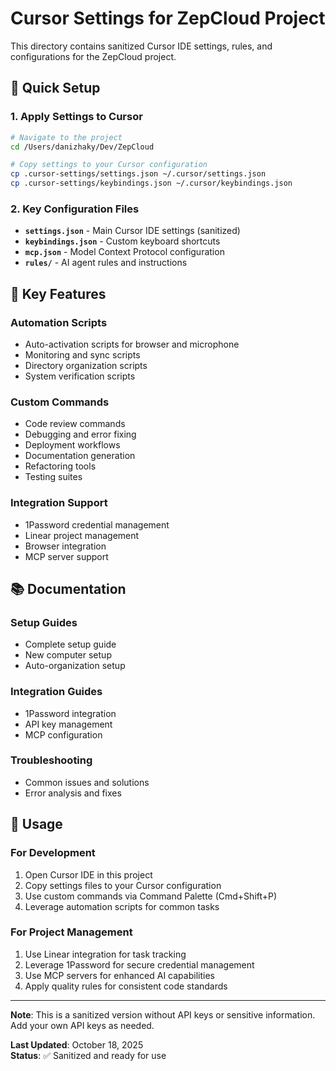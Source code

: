 # Cursor Settings for ZepCloud Project

This directory contains sanitized Cursor IDE settings, rules, and configurations for the ZepCloud project.

## 🚀 Quick Setup

### 1. Apply Settings to Cursor

```bash
# Navigate to the project
cd /Users/danizhaky/Dev/ZepCloud

# Copy settings to your Cursor configuration
cp .cursor-settings/settings.json ~/.cursor/settings.json
cp .cursor-settings/keybindings.json ~/.cursor/keybindings.json
```

### 2. Key Configuration Files

- **`settings.json`** - Main Cursor IDE settings (sanitized)
- **`keybindings.json`** - Custom keyboard shortcuts
- **`mcp.json`** - Model Context Protocol configuration
- **`rules/`** - AI agent rules and instructions

## 🔧 Key Features

### Automation Scripts
- Auto-activation scripts for browser and microphone
- Monitoring and sync scripts
- Directory organization scripts
- System verification scripts

### Custom Commands
- Code review commands
- Debugging and error fixing
- Deployment workflows
- Documentation generation
- Refactoring tools
- Testing suites

### Integration Support
- 1Password credential management
- Linear project management
- Browser integration
- MCP server support

## 📚 Documentation

### Setup Guides
- Complete setup guide
- New computer setup
- Auto-organization setup

### Integration Guides
- 1Password integration
- API key management
- MCP configuration

### Troubleshooting
- Common issues and solutions
- Error analysis and fixes

## 🎯 Usage

### For Development
1. Open Cursor IDE in this project
2. Copy settings files to your Cursor configuration
3. Use custom commands via Command Palette (Cmd+Shift+P)
4. Leverage automation scripts for common tasks

### For Project Management
1. Use Linear integration for task tracking
2. Leverage 1Password for secure credential management
3. Use MCP servers for enhanced AI capabilities
4. Apply quality rules for consistent code standards

---

**Note**: This is a sanitized version without API keys or sensitive information. Add your own API keys as needed.

**Last Updated**: October 18, 2025  
**Status**: ✅ Sanitized and ready for use
